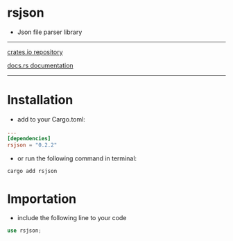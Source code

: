 # rsjson
- Json file parser library

---
[crates.io repository](https://crates.io/crates/rsjson)

[docs.rs documentation](https://docs.rs/rsjson/latest/rsjson/)

---
# Installation
- add to your Cargo.toml:
```toml
...
[dependencies]
rsjson = "0.2.2"
```
- or run the following command in terminal:
```bash
cargo add rsjson
```

# Importation
- include the following line to your code
```rust
use rsjson;
```
